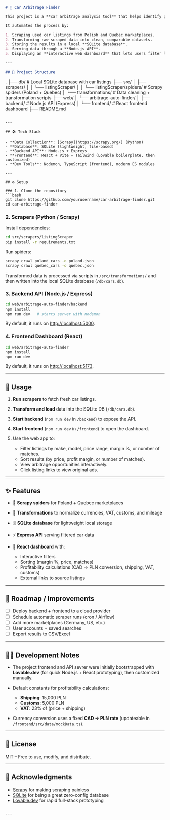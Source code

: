 ```markdown
# 🚗 Car Arbitrage Finder

This project is a **car arbitrage analysis tool** that helps identify profitable opportunities when buying used cars in **Quebec (Canada)** and selling them in **Poland**.

It automates the process by:

1. Scraping used car listings from Polish and Quebec marketplaces.
2. Transforming raw scraped data into clean, comparable datasets.
3. Storing the results in a local **SQLite database**.
4. Serving data through a **Node.js API**.
5. Displaying an **interactive web dashboard** that lets users filter listings and spot arbitrage opportunities.

---

## 📂 Project Structure
```

.
├── db/ # Local SQLite database with car listings
├── src/
│ ├── scrapers/
│ │ └── listingScraper/
│ │ └── listingScraper/spiders/ # Scrapy spiders (Poland + Quebec)
│ └── transformations/ # Data cleaning + transformation scripts
├── web/
│ └── arbitrage-auto-finder/
│ ├── backend/ # Node.js API (Express)
│ └── frontend/ # React frontend dashboard
├── README.md

````

---

## 🛠️ Tech Stack

- **Data Collection**: [Scrapy](https://scrapy.org/) (Python)
- **Database**: SQLite (lightweight, file-based)
- **Backend API**: Node.js + Express
- **Frontend**: React + Vite + Tailwind (Lovable boilerplate, then customized)
- **Dev Tools**: Nodemon, TypeScript (frontend), modern ES modules

---

## ⚙️ Setup

### 1. Clone the repository
```bash
git clone https://github.com/yourusername/car-arbitrage-finder.git
cd car-arbitrage-finder
````

### 2. Scrapers (Python / Scrapy)

Install dependencies:

```bash
cd src/scrapers/listingScraper
pip install -r requirements.txt
```

Run spiders:

```bash
scrapy crawl poland_cars -o poland.json
scrapy crawl quebec_cars -o quebec.json
```

Transformed data is processed via scripts in `/src/transformations/` and then written into the local SQLite database (`/db/cars.db`).

### 3. Backend API (Node.js / Express)

```bash
cd web/arbitrage-auto-finder/backend
npm install
npm run dev   # starts server with nodemon
```

By default, it runs on [http://localhost:5000](http://localhost:5000).

### 4. Frontend Dashboard (React)

```bash
cd web/arbitrage-auto-finder
npm install
npm run dev
```

By default, it runs on [http://localhost:5173](http://localhost:5173).

---

## 🚀 Usage

1. **Run scrapers** to fetch fresh car listings.
2. **Transform and load** data into the SQLite DB (`/db/cars.db`).
3. **Start backend** (`npm run dev` in `/backend`) to expose the API.
4. **Start frontend** (`npm run dev` in `/frontend`) to open the dashboard.
5. Use the web app to:

   - Filter listings by make, model, price range, margin %, or number of matches.
   - Sort results (by price, profit margin, or number of matches).
   - View arbitrage opportunities interactively.
   - Click listing links to view original ads.

---

## ✨ Features

- 🔎 **Scrapy spiders** for Poland + Quebec marketplaces
- 🧹 **Transformations** to normalize currencies, VAT, customs, and mileage
- 🗄️ **SQLite database** for lightweight local storage
- ⚡ **Express API** serving filtered car data
- 🎨 **React dashboard** with:

  - Interactive filters
  - Sorting (margin %, price, matches)
  - Profitability calculations (CAD → PLN conversion, shipping, VAT, customs)
  - External links to source listings

---

## 📌 Roadmap / Improvements

- [ ] Deploy backend + frontend to a cloud provider
- [ ] Schedule automatic scraper runs (cron / Airflow)
- [ ] Add more marketplaces (Germany, US, etc.)
- [ ] User accounts + saved searches
- [ ] Export results to CSV/Excel

---

## 🧑‍💻 Development Notes

- The project frontend and API sevrer were initially bootstrapped with **Lovable.dev** (for quick Node.js + React prototyping), then customized manually.
- Default constants for profitability calculations:

  - **Shipping**: 15,000 PLN
  - **Customs**: 5,000 PLN
  - **VAT**: 23% of (price + shipping)

- Currency conversion uses a fixed **CAD → PLN rate** (updateable in `/frontend/src/data/mockData.ts`).

---

## 📜 License

MIT – Free to use, modify, and distribute.

---

## 🙌 Acknowledgments

- [Scrapy](https://scrapy.org/) for making scraping painless
- [SQLite](https://www.sqlite.org/) for being a great zero-config database
- [Lovable.dev](https://lovable.dev/) for rapid full-stack prototyping

```

---

```
